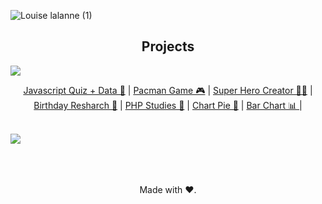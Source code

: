 ![Louise lalanne (1)](https://user-images.githubusercontent.com/100588945/161456270-5ce60fe8-2013-47ae-86b8-d3887a5185c0.gif)

<h2 align="center"> Projects </h2>
<img src="https://img.shields.io/static/v1?label=Status&message=Complete&color=B57CFF&style=plastic&logo=ghost"class="media-object  img-responsive img-thumbnail">
<p align="center">
<a href="https://github.com/louiselalanne/JavascriptQuiz">Javascript Quiz + Data 🧠</a> | 
<a href="https://github.com/louiselalanne/PacmanGame">Pacman Game 🎮</a> | 
<a href="https://github.com/louiselalanne/criador-super-heroi">Super Hero Creator 🦸‍♀️</a> | 
<a href="https://github.com/louiselalanne/pesquisatemaaniversario">Birthday Resharch 🍰</a> |
<a href="https://github.com/louiselalanne/estudophp">PHP Studies 🐘</a> |
<a href="https://github.com/louiselalanne/vote2022">Chart Pie 🥧</a> |
<a href="https://github.com/louiselalanne/BarChart">Bar Chart 📊 </a> |
</br></br></p>
<img src="https://img.shields.io/static/v1?label=Status&message=In Progress&color=75BFF7&style=flat&logo=ghost"/>
<p align="center">
</br>
</br>
</br>
Made with ❤️.
</p>
